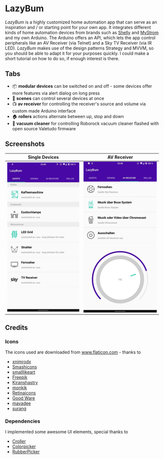 # LazyBum

_LazyBum_ is a highly customized home automation app that can serve as an inspiration and / or starting point for your own app. It integrates different kinds of home automation devices from brands such as [Shelly](<https://shelly.cloud>) and [MyStrom](<https://mystrom.com>) and my own Arduino. The Arduino offers an API, which lets the app control peripherals like an AV Receiver (via Telnet) and a Sky TV Receiver (via IR LED).
_LazyBum_ makes use of the design patterns Strategy and MVVM, so you should be able to adapt it for your purposes quickly. I could make a short tutorial on how to do so, if enough interest is there.

## Tabs

- 📦 **modular devices** can be switched on and off - some devices offer more features via alert dialog on long press
- 🌅 **scenes** can control several devices at once
- 📺 **av receiver** for controlling the receiver's source and volume via custom made Arduino interface
- 🏠 **rollers** actions alternate between up, stop and down
- 🤖 **vacuum cleaner** for controlling Roborock vacuum cleaner flashed with open source Valetudo firmware

## Screenshots

   Single Devices    |         AV Receiver      |
:-------------------------:|:-------------------------:
![](screenshots/screenshot-1.jpg)  |  ![](screenshots/screenshot-2.jpg)

## Credits

### Icons

The icons used are downloaded from <a href="https://www.flaticon.com/de/" title="Flaticon">www.flaticon.com</a> - thanks to
- <a href="https://www.flaticon.com/de/kostenloses-icon/kaffeemaschine_3234299?term=kaffeemaschine&page=1&position=7" title="xnimrodx">xnimrodx</a>
- <a href="https://www.flaticon.com/de/autoren/smashicons" title="Smashicons">Smashicons</a>
- <a href="https://www.flaticon.com/de/autoren/smalllikeart" title="smalllikeart">smalllikeart</a>
- <a href="https://www.flaticon.com/de/autoren/freepik" title="Freepik">Freepik</a>
- <a href="https://www.flaticon.com/authors/kiranshastry" title="Kiranshastry">Kiranshastry</a>
- <a href="https://www.flaticon.com/de/autoren/monkik" title="monkik">monkik</a>
- <a href="https://www.flaticon.com/de/autoren/retinaicons" title="Retinaicons">Retinaicons</a>
- <a href="https://www.flaticon.com/de/autoren/good-ware" title="Good Ware">Good Ware</a>
- <a href="https://www.flaticon.com/de/autoren/mavadee" title="mavadee">mavadee</a>
- <a href="https://www.flaticon.com/de/autoren/surang" title="surang">surang</a>

### Dependencies

I implemented some awesome UI elements, special thanks to
- [Croller](<https://github.com/harjot-oberai/Croller>)
- [Colorpicker](<https://github.com/QuadFlask/colorpicker>)
- [RubberPicker](<https://github.com/Chrisvin/RubberPicker>)
